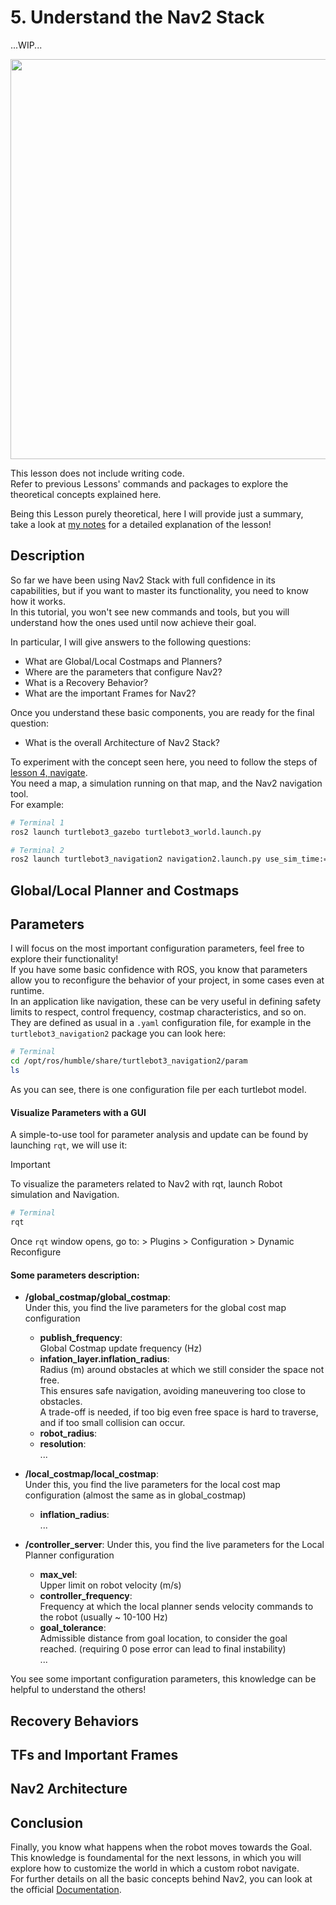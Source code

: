 # 5. Understand the Nav2 Stack

...WIP...

<image width=640 heigth=400 src=https://github.com/user-attachments/assets/5748d36b-03d7-4340-8bb4-4f022f441e5d>

This lesson does not include writing code. <br/>
Refer to previous Lessons' commands and packages to explore the theoretical concepts explained here. <br/>

Being this Lesson purely theoretical, here I will provide just a summary, <br/>
take a look at [my notes](https://github.com/AlePuglisi/navigation-learning/blob/main/nav2-course/5-architecture/Lesson5_Nav2Architecture.pdf) for a detailed explanation of the lesson!

## Description 

So far we have been using Nav2 Stack with full confidence in its capabilities, but if you want to master its functionality, you need to know how it works. <br/>
In this tutorial, you won't see new commands and tools, but you will understand how the ones used until now achieve their goal. <br/>

In particular, I will give answers to the following questions: <br/>
- What are Global/Local Costmaps and Planners?
- Where are the parameters that configure Nav2?
- What is a Recovery Behavior?
- What are the important Frames for Nav2? <br/>

Once you understand these basic components, you are ready for the final question: 
- What is the overall Architecture of Nav2 Stack?

To experiment with the concept seen here, you need to follow the steps of [lesson 4, navigate](https://github.com/AlePuglisi/navigation-learning/tree/main/nav2-course/4-navigate).<br/>
You need a map, a simulation running on that map, and the Nav2 navigation tool. <br/>
For example: 

```bash
# Terminal 1
ros2 launch turtlebot3_gazebo turtlebot3_world.launch.py
```

```bash
# Terminal 2
ros2 launch turtlebot3_navigation2 navigation2.launch.py use_sim_time:=True map:=<relative_path/map_name.yaml>
```

## Global/Local Planner and Costmaps

## Parameters

I will focus on the most important configuration parameters, feel free to explore their functionality! <br/>
If you have some basic confidence with ROS, you know that parameters allow you to reconfigure the behavior of your project, in some cases even at runtime.<br/>
In an application like navigation, these can be very useful in defining safety limits to respect, control frequency, costmap characteristics, and so on. <br/> 
They are defined as usual in a ``.yaml`` configuration file, for example in the ``turtlebot3_navigation2`` package you can look here:

```bash
# Terminal
cd /opt/ros/humble/share/turtlebot3_navigation2/param
ls
```
As you can see, there is one configuration file per each turtlebot model. <br/>

#### Visualize Parameters with a GUI

A simple-to-use tool for parameter analysis and update can be found by launching ``rqt``, we will use it: 

> [!IMPORTANT]
> To visualize the parameters related to Nav2 with rqt, launch Robot simulation and Navigation. 

```bash
# Terminal
rqt
```

Once ``rqt`` window opens, go to:  > Plugins > Configuration > Dynamic Reconfigure

#### Some parameters description: 

- **/global_costmap/global_costmap**: <br/>
   Under this, you find the live parameters for the global cost map configuration
    - **publish_frequency**: <br/>
       Global Costmap update frequency (Hz)
    - **infation_layer.inflation_radius**: <br/>
       Radius (m) around obstacles at which we still consider the space not free.<br/>
       This ensures safe navigation, avoiding maneuvering too close to obstacles. <br/>
       A trade-off is needed, if too big even free space is hard to traverse, and if too small collision can occur. 
    - **robot_radius**: 
    - **resolution**:<br/>
     ...
      
-  **/local_costmap/local_costmap**: <br/>
    Under this, you find the live parameters for the local cost map configuration (almost the same as in global_costmap)<br/>
    - **inflation_radius**:<br/>
    ...
      
- **/controller_server**: Under this, you find the live parameters for the Local Planner configuration<br/>
    - **max_vel**: <br/>
      Upper limit on robot velocity (m/s)
    - **controller_frequency**: <br/>
       Frequency at which the local planner sends velocity commands to the robot (usually ~ 10-100 Hz)
    - **goal_tolerance**: <br/>
       Admissible distance from goal location, to consider the goal reached. (requiring 0 pose error can lead to final instability) <br/>
       ...

You see some important configuration parameters, this knowledge can be helpful to understand the others!

## Recovery Behaviors

## TFs and Important Frames

## Nav2 Architecture

## Conclusion 
Finally, you know what happens when the robot moves towards the Goal. <br/>
This knowledge is foundamental for the next lessons, in which you will explore how to customize the world in which a custom robot navigate. <br/>
For further details on all the basic concepts behind Nav2, you can look at the official [Documentation](https://docs.nav2.org/concepts/index.html).
